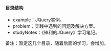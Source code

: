 #### 目录结构

- example：JQuery实例。
- problem：实践中遇到的问题及解决方案。
- studyNotes：《锋利的JQuery》学习笔记。

备注：暂定这几个目录，随着后面的学习，会增加。